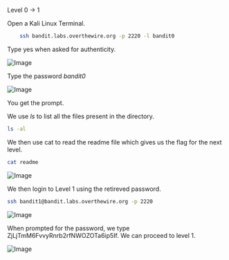 Level 0 -> 1

Open a Kali Linux Terminal.

```bash
    ssh bandit.labs.overthewire.org -p 2220 -l bandit0
```
Type yes when asked for authenticity.

![Image](https://github.com/user-attachments/assets/9473f510-5b96-4b43-87e8-a6bac7080085)

Type the password *bandit0*

![Image](https://github.com/user-attachments/assets/2ceb9440-7500-4e5b-a65e-ba58b1486771)

You get the prompt.

We use *ls* to list all the files present in the directory.

```bash
ls -al
```
We then use cat to read the readme file which gives us the flag for the next level.

```bash
cat readme
```

![Image](https://github.com/user-attachments/assets/5a6c191d-6094-44b0-af61-ada24c229869)

We then login to Level 1 using the retireved password.

```bash
ssh bandit1@bandit.labs.overthewire.org -p 2220
```

![Image](https://github.com/user-attachments/assets/ec782886-73bf-4c1d-baac-2cec728f6a16)

When prompted for the password, we type ZjLjTmM6FvvyRnrb2rfNWOZOTa6ip5If. We can proceed to level 1.

![Image](https://github.com/user-attachments/assets/ed6a4662-40f1-45a5-979b-2ded6cb19407)
